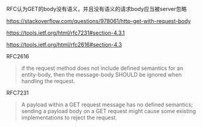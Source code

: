 RFC认为GET的body没有语义，并且没有语义的请求body应当被server忽略

https://stackoverflow.com/questions/978061/http-get-with-request-body

https://tools.ietf.org/html/rfc7231#section-4.3.1

https://tools.ietf.org/html/rfc2616#section-4.3

RFC2616

> if the request method does not include defined semantics for an entity-body, then the message-body SHOULD be ignored when handling the request.

RFC7231

> A payload within a GET request message has no defined semantics; sending a payload body on a GET request might cause some existing implementations to reject the request.



